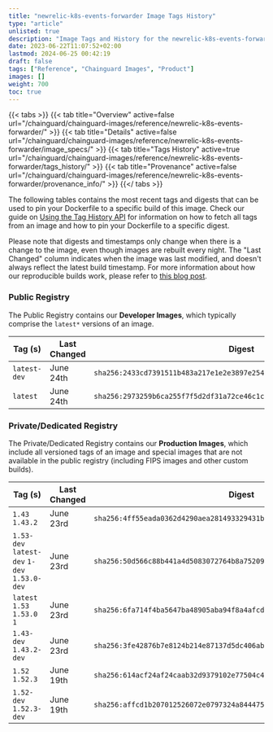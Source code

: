 ```yaml
---
title: "newrelic-k8s-events-forwarder Image Tags History"
type: "article"
unlisted: true
description: "Image Tags and History for the newrelic-k8s-events-forwarder Chainguard Image"
date: 2023-06-22T11:07:52+02:00
lastmod: 2024-06-25 00:42:19
draft: false
tags: ["Reference", "Chainguard Images", "Product"]
images: []
weight: 700
toc: true
---
```


{{< tabs >}}
{{< tab title="Overview" active=false url="/chainguard/chainguard-images/reference/newrelic-k8s-events-forwarder/" >}}
{{< tab title="Details" active=false url="/chainguard/chainguard-images/reference/newrelic-k8s-events-forwarder/image_specs/" >}}
{{< tab title="Tags History" active=true url="/chainguard/chainguard-images/reference/newrelic-k8s-events-forwarder/tags_history/" >}}
{{< tab title="Provenance" active=false url="/chainguard/chainguard-images/reference/newrelic-k8s-events-forwarder/provenance_info/" >}}
{{</ tabs >}}

The following tables contains the most recent tags and digests that can be used to pin your Dockerfile to a specific build of this image. Check our guide on [Using the Tag History API](/chainguard/chainguard-images/using-the-tag-history-api/) for information on how to fetch all tags from an image and how to pin your Dockerfile to a specific digest.

Please note that digests and timestamps only change when there is a change to the image, even though images are rebuilt every night. The "Last Changed" column indicates when the image was last modified, and doesn't always reflect the latest build timestamp. For more information about how our reproducible builds work, please refer to [this blog post](https://www.chainguard.dev/unchained/reproducing-chainguards-reproducible-image-builds).

### Public Registry
The Public Registry contains our **Developer Images**, which typically comprise the `latest*` versions of an image.

| Tag (s)       | Last Changed | Digest                                                                    |
|---------------|--------------|---------------------------------------------------------------------------|
|  `latest-dev` | June 24th    | `sha256:2433cd7391511b483a217e1e2e3897e254e92f4f6fc84cf99e14c55da13533f3` |
|  `latest`     | June 24th    | `sha256:2973259b6ca255f7f5d2df31a72ce46c1ccb3f89c97108cc2eefb808eba7181b` |


### Private/Dedicated Registry
The Private/Dedicated Registry contains our **Production Images**, which include all versioned tags of an image and special images that are not available in the public registry (including FIPS images and other custom builds).

| Tag (s)                                       | Last Changed | Digest                                                                    |
|-----------------------------------------------|--------------|---------------------------------------------------------------------------|
|  `1.43` `1.43.2`                              | June 23rd    | `sha256:4ff55eada0362d4290aea281493329431b3b980482516e08de6a9de241c8e84c` |
|  `1.53-dev` `latest-dev` `1-dev` `1.53.0-dev` | June 23rd    | `sha256:50d566c88b441a4d5083072764b8a752097c9b164df44a583969a890c8679bfb` |
|  `latest` `1.53` `1.53.0` `1`                 | June 23rd    | `sha256:6fa714f4ba5647ba48905aba94f8a4afcd544ae52625f6a9340db9e7b42ec991` |
|  `1.43-dev` `1.43.2-dev`                      | June 23rd    | `sha256:3fe42876b7e8124b214e87137d5dc406ab7a72c602dfdf961d71327a2d1a372a` |
|  `1.52` `1.52.3`                              | June 19th    | `sha256:614acf24af24caab32d9379102e77504c4d942c3b0d402d262b693ba4c95bca8` |
|  `1.52-dev` `1.52.3-dev`                      | June 19th    | `sha256:affcd1b207012526072e0797324a844475c8a11eec746ddf9d8aba5595cd1ad8` |

